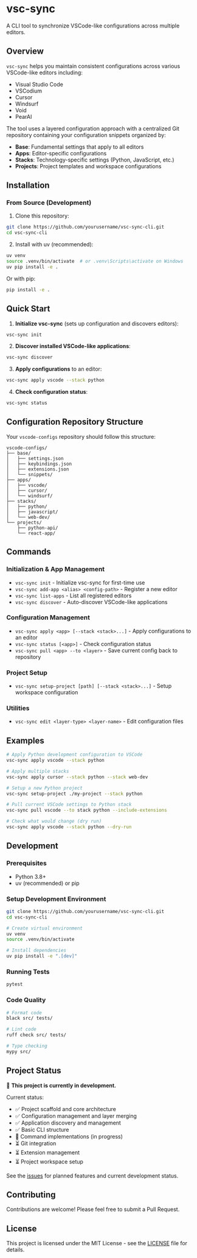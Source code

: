 # vsc-sync

A CLI tool to synchronize VSCode-like configurations across multiple editors.

## Overview

`vsc-sync` helps you maintain consistent configurations across various VSCode-like editors including:

- Visual Studio Code
- VSCodium  
- Cursor
- Windsurf
- Void
- PearAI

The tool uses a layered configuration approach with a centralized Git repository containing your configuration snippets organized by:

- **Base**: Fundamental settings that apply to all editors
- **Apps**: Editor-specific configurations
- **Stacks**: Technology-specific settings (Python, JavaScript, etc.)
- **Projects**: Project templates and workspace configurations

## Installation

### From Source (Development)

1. Clone this repository:
```bash
git clone https://github.com/yourusername/vsc-sync-cli.git
cd vsc-sync-cli
```

2. Install with uv (recommended):
```bash
uv venv
source .venv/bin/activate  # or .venv\Scripts\activate on Windows
uv pip install -e .
```

Or with pip:
```bash
pip install -e .
```

## Quick Start

1. **Initialize vsc-sync** (sets up configuration and discovers editors):
```bash
vsc-sync init
```

2. **Discover installed VSCode-like applications**:
```bash
vsc-sync discover
```

3. **Apply configurations** to an editor:
```bash
vsc-sync apply vscode --stack python
```

4. **Check configuration status**:
```bash
vsc-sync status
```

## Configuration Repository Structure

Your `vscode-configs` repository should follow this structure:

```
vscode-configs/
├── base/
│   ├── settings.json
│   ├── keybindings.json
│   ├── extensions.json
│   └── snippets/
├── apps/
│   ├── vscode/
│   ├── cursor/
│   └── windsurf/
├── stacks/
│   ├── python/
│   ├── javascript/
│   └── web-dev/
└── projects/
    ├── python-api/
    └── react-app/
```

## Commands

### Initialization & App Management

- `vsc-sync init` - Initialize vsc-sync for first-time use
- `vsc-sync add-app <alias> <config-path>` - Register a new editor
- `vsc-sync list-apps` - List all registered editors
- `vsc-sync discover` - Auto-discover VSCode-like applications

### Configuration Management

- `vsc-sync apply <app> [--stack <stack>...]` - Apply configurations to an editor
- `vsc-sync status [<app>]` - Check configuration status
- `vsc-sync pull <app> --to <layer>` - Save current config back to repository

### Project Setup

- `vsc-sync setup-project [path] [--stack <stack>...]` - Setup workspace configuration

### Utilities

- `vsc-sync edit <layer-type> <layer-name>` - Edit configuration files

## Examples

```bash
# Apply Python development configuration to VSCode
vsc-sync apply vscode --stack python

# Apply multiple stacks
vsc-sync apply cursor --stack python --stack web-dev

# Setup a new Python project
vsc-sync setup-project ./my-project --stack python

# Pull current VSCode settings to Python stack
vsc-sync pull vscode --to stack python --include-extensions

# Check what would change (dry run)
vsc-sync apply vscode --stack python --dry-run
```

## Development

### Prerequisites

- Python 3.8+
- uv (recommended) or pip

### Setup Development Environment

```bash
git clone https://github.com/yourusername/vsc-sync-cli.git
cd vsc-sync-cli

# Create virtual environment
uv venv
source .venv/bin/activate

# Install dependencies
uv pip install -e ".[dev]"
```

### Running Tests

```bash
pytest
```

### Code Quality

```bash
# Format code
black src/ tests/

# Lint code  
ruff check src/ tests/

# Type checking
mypy src/
```

## Project Status

🚧 **This project is currently in development.** 

Current status:
- ✅ Project scaffold and core architecture
- ✅ Configuration management and layer merging
- ✅ Application discovery and management
- ✅ Basic CLI structure
- 🚧 Command implementations (in progress)
- ⏳ Git integration
- ⏳ Extension management
- ⏳ Project workspace setup

See the [issues](https://github.com/yourusername/vsc-sync-cli/issues) for planned features and current development status.

## Contributing

Contributions are welcome! Please feel free to submit a Pull Request.

## License

This project is licensed under the MIT License - see the [LICENSE](LICENSE) file for details.